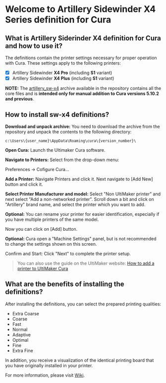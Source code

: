 # Welcome to Artillery Sidewinder X4 Series definition for Cura

## What is Artillery Siderinder X4 definition for Cura and how to use it?

The definitions contain the printer settings necessary for proper operation with Cura. These settings apply to the following printers:
- [x] Artillery Sidewinder **X4 Pro** (including **S1** variant)
- [x] Artillery Sidewinder **X4 Plus** (including **S1** variant)

**NOTE:**
The [artillery_sw-x4](https://github.com/NOVAXIM/SW-X4-series-definition-for-Cura/releases/download/5.10.2-and-previous/artillery_sw-x4.zip) archive available in the repository contains all the core files and is **intended only for manual addition to Cura versions 5.10.2 and previous**.


## How to install sw-x4 definitions?

**Download and unpack archive:** You need to download the archive from the repository and unpack the contents to the following directory:

`c:\Users\{user_name}\AppData\Roaming\cura\{version_number}\`

**Open Cura:** Launch the Ultimaker Cura software.

**Navigate to Printers:** Select from the drop-down menu:

Preferences -> Cofigure Cura…

**Add a Printer:** Navigate Printers and click it. Next navigate to [Add New] button and click it.

**Select Printer Manufacturer and model:** Select "Non UltiMaker printer" and next select "Add a non-networked printer". Scroll down a bit and click on "Artillery" brand name, and select the printer which you want to add.

**Optional:** You can rename your printer for easier identification, especially if you have multiple printers of the same model.

Now you can click on [Add] button.

**Optional:** Cura open a "Machine Settings" panel, but is not recommended to change the settings shown on this screen.

Confirm and Start: Click "Next" to complete the printer setup.



> You can also use the guide on the UltiMaker website: [How to add a printer to UltiMaker Cura](https://support.makerbot.com/s/article/1667410775048)

## What are the benefits of installing the definitions?

After installing the definitions, you can select the prepared printing qualities:
- Extra Coarse
- Coarse
- Fast
- Normal
- Adaptive
- Optimal
- Fine
- Extra Fine

In addition, you receive a visualization of the identical printing board that you have originally installed in your printer.

For more information, please visit [Wiki](https://github.com/NOVAXIM/sw-x4-definition-for-Cura/wiki).

